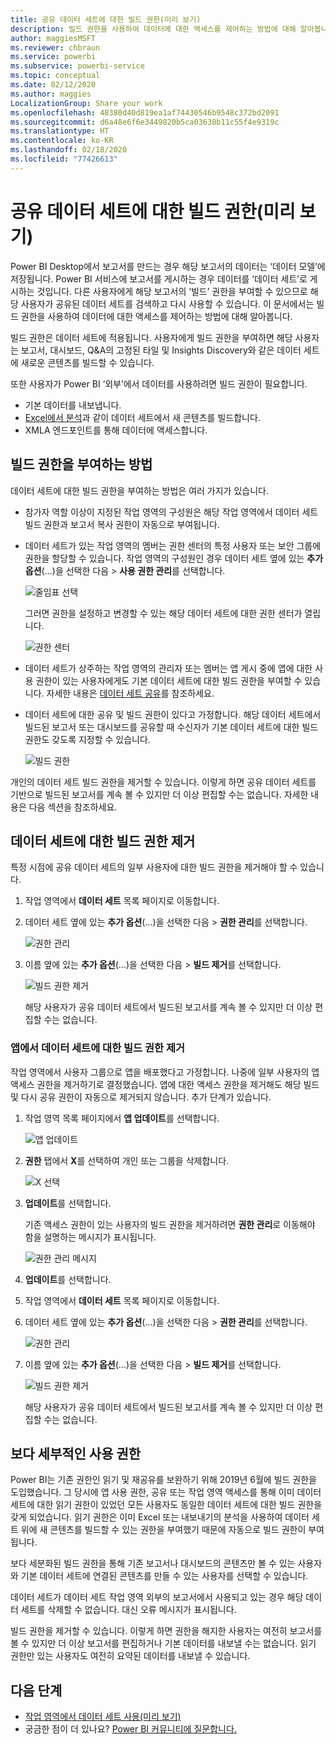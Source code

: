 ```yaml
---
title: 공유 데이터 세트에 대한 빌드 권한(미리 보기)
description: 빌드 권한을 사용하여 데이터에 대한 액세스를 제어하는 방법에 대해 알아봅니다.
author: maggiesMSFT
ms.reviewer: chbraun
ms.service: powerbi
ms.subservice: powerbi-service
ms.topic: conceptual
ms.date: 02/12/2020
ms.author: maggies
LocalizationGroup: Share your work
ms.openlocfilehash: 48380d40d819ea1af74430546b9548c372bd2091
ms.sourcegitcommit: d6a48e6f6e3449820b5ca03638b11c55f4e9319c
ms.translationtype: HT
ms.contentlocale: ko-KR
ms.lasthandoff: 02/18/2020
ms.locfileid: "77426613"
---
```

# <a name="build-permission-for-shared-datasets-preview"></a>공유 데이터 세트에 대한 빌드 권한(미리 보기)

Power BI Desktop에서 보고서를 만드는 경우 해당 보고서의 데이터는 ‘데이터 모델’에 저장됩니다.  Power BI 서비스에 보고서를 게시하는 경우 데이터를 ‘데이터 세트’로 게시하는 것입니다.  다른 사용자에게 해당 보고서의 ‘빌드’ 권한을 부여할 수 있으므로 해당 사용자가 공유된 데이터 세트를 검색하고 다시 사용할 수 있습니다.  이 문서에서는 빌드 권한을 사용하여 데이터에 대한 액세스를 제어하는 방법에 대해 알아봅니다.

빌드 권한은 데이터 세트에 적용됩니다. 사용자에게 빌드 권한을 부여하면 해당 사용자는 보고서, 대시보드, Q&A의 고정된 타일 및 Insights Discovery와 같은 데이터 세트에 새로운 콘텐츠를 빌드할 수 있습니다. 

또한 사용자가 Power BI ‘외부’에서 데이터를 사용하려면 빌드 권한이 필요합니다. 

- 기본 데이터를 내보냅니다.
- [Excel에서 분석](service-analyze-in-excel.md)과 같이 데이터 세트에서 새 콘텐츠를 빌드합니다.
- XMLA 엔드포인트를 통해 데이터에 액세스합니다.

## <a name="ways-to-give-build-permission"></a>빌드 권한을 부여하는 방법

데이터 세트에 대한 빌드 권한을 부여하는 방법은 여러 가지가 있습니다.

- 참가자 역할 이상이 지정된 작업 영역의 구성원은 해당 작업 영역에서 데이터 세트 빌드 권한과 보고서 복사 권한이 자동으로 부여됩니다.
 
- 데이터 세트가 있는 작업 영역의 멤버는 권한 센터의 특정 사용자 또는 보안 그룹에 권한을 할당할 수 있습니다. 작업 영역의 구성원인 경우 데이터 세트 옆에 있는 **추가 옵션**(...)을 선택한 다음 > **사용 권한 관리**를 선택합니다.

    ![줄임표 선택](media/service-datasets-build-permissions/power-bi-dataset-permissions-new-look.png)

    그러면 권한을 설정하고 변경할 수 있는 해당 데이터 세트에 대한 권한 센터가 열립니다.

    ![권한 센터](media/service-datasets-build-permissions/power-bi-dataset-remove-permissions-no-callouts.png)

- 데이터 세트가 상주하는 작업 영역의 관리자 또는 멤버는 앱 게시 중에 앱에 대한 사용 권한이 있는 사용자에게도 기본 데이터 세트에 대한 빌드 권한을 부여할 수 있습니다. 자세한 내용은 [데이터 세트 공유](service-datasets-share.md)를 참조하세요.

- 데이터 세트에 대한 공유 및 빌드 권한이 있다고 가정합니다. 해당 데이터 세트에서 빌드된 보고서 또는 대시보드를 공유할 때 수신자가 기본 데이터 세트에 대한 빌드 권한도 갖도록 지정할 수 있습니다.

    ![빌드 권한](media/service-datasets-build-permissions/power-bi-share-report-allow-users.png)

개인의 데이터 세트 빌드 권한을 제거할 수 있습니다. 이렇게 하면 공유 데이터 세트를 기반으로 빌드된 보고서를 계속 볼 수 있지만 더 이상 편집할 수는 없습니다. 자세한 내용은 다음 섹션을 참조하세요.

## <a name="remove-build-permission-for-a-dataset"></a>데이터 세트에 대한 빌드 권한 제거

특정 시점에 공유 데이터 세트의 일부 사용자에 대한 빌드 권한을 제거해야 할 수 있습니다. 

1. 작업 영역에서 **데이터 세트** 목록 페이지로 이동합니다. 
1. 데이터 세트 옆에 있는 **추가 옵션**(...)을 선택한 다음 > **권한 관리**를 선택합니다.

    ![권한 관리](media/service-datasets-build-permissions/power-bi-dataset-permissions-new-look.png)

1. 이름 옆에 있는 **추가 옵션**(...)을 선택한 다음 > **빌드 제거**를 선택합니다.

    ![빌드 권한 제거](media/service-datasets-build-permissions/power-bi-dataset-remove-build-permissions.png)

    해당 사용자가 공유 데이터 세트에서 빌드된 보고서를 계속 볼 수 있지만 더 이상 편집할 수는 없습니다.

### <a name="remove-build-permission-for-a-dataset-in-an-app"></a>앱에서 데이터 세트에 대한 빌드 권한 제거

작업 영역에서 사용자 그룹으로 앱을 배포했다고 가정합니다. 나중에 일부 사용자의 앱 액세스 권한을 제거하기로 결정했습니다. 앱에 대한 액세스 권한을 제거해도 해당 빌드 및 다시 공유 권한이 자동으로 제거되지 않습니다. 추가 단계가 있습니다. 

1. 작업 영역 목록 페이지에서 **앱 업데이트**를 선택합니다. 

    ![앱 업데이트](media/service-datasets-build-permissions/power-bi-app-update.png)

1. **권한** 탭에서 **X**를 선택하여 개인 또는 그룹을 삭제합니다. 

    ![X 선택](media/service-datasets-build-permissions/power-bi-app-delete-user.png)
1. **업데이트**를 선택합니다.

    기존 액세스 권한이 있는 사용자의 빌드 권한을 제거하려면 **권한 관리**로 이동해야 함을 설명하는 메시지가 표시됩니다. 

    ![권한 관리 메시지](media/service-datasets-build-permissions/power-bi-dataset-app-remove-message.png)

1. **업데이트**를 선택합니다.

1. 작업 영역에서 **데이터 세트** 목록 페이지로 이동합니다. 
1. 데이터 세트 옆에 있는 **추가 옵션**(...)을 선택한 다음 > **권한 관리**를 선택합니다.

    ![권한 관리](media/service-datasets-build-permissions/power-bi-dataset-permissions-new-look.png)

1. 이름 옆에 있는 **추가 옵션**(...)을 선택한 다음 > **빌드 제거**를 선택합니다.

    ![빌드 권한 제거](media/service-datasets-build-permissions/power-bi-dataset-remove-build-permissions.png)

    해당 사용자가 공유 데이터 세트에서 빌드된 보고서를 계속 볼 수 있지만 더 이상 편집할 수는 없습니다.

## <a name="more-granular-permissions"></a>보다 세부적인 사용 권한

Power BI는 기존 권한인 읽기 및 재공유를 보완하기 위해 2019년 6월에 빌드 권한을 도입했습니다. 그 당시에 앱 사용 권한, 공유 또는 작업 영역 액세스를 통해 이미 데이터 세트에 대한 읽기 권한이 있었던 모든 사용자도 동일한 데이터 세트에 대한 빌드 권한을 갖게 되었습니다. 읽기 권한은 이미 Excel 또는 내보내기의 분석을 사용하여 데이터 세트 위에 새 콘텐츠를 빌드할 수 있는 권한을 부여했기 때문에 자동으로 빌드 권한이 부여됩니다.

보다 세분화된 빌드 권한을 통해 기존 보고서나 대시보드의 콘텐츠만 볼 수 있는 사용자와 기본 데이터 세트에 연결된 콘텐츠를 만들 수 있는 사용자를 선택할 수 있습니다.

데이터 세트가 데이터 세트 작업 영역 외부의 보고서에서 사용되고 있는 경우 해당 데이터 세트를 삭제할 수 없습니다. 대신 오류 메시지가 표시됩니다.

빌드 권한을 제거할 수 있습니다. 이렇게 하면 권한을 해지한 사용자는 여전히 보고서를 볼 수 있지만 더 이상 보고서를 편집하거나 기본 데이터를 내보낼 수는 없습니다. 읽기 권한만 있는 사용자도 여전히 요약된 데이터를 내보낼 수 있습니다. 

## <a name="next-steps"></a>다음 단계

- [작업 영역에서 데이터 세트 사용(미리 보기)](service-datasets-across-workspaces.md)
- 궁금한 점이 더 있나요? [Power BI 커뮤니티에 질문합니다.](https://community.powerbi.com/)
